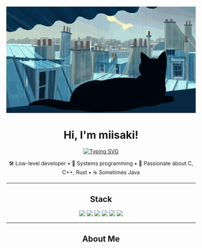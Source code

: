 <p align="center">
  <img src="cat.gif" alt="miisaki banner" />
</p>

<h1 align="center">Hi, I'm miisaki!</h1>


<p align="center">
  <a href="#"><img src="https://readme-typing-svg.herokuapp.com?font=Fira+Code&weight=500&size=22&pause=1000&color=A64EFF&center=true&vCenter=true&width=400&lines=programming;cookie;hacker;obfuscated%3F;arch;mm....+linux.." alt="Typing SVG" /></a>
</p>

<p align="center">
  🛠 Low-level developer • 🧠 Systems programming • 🐚 Passionate about C, C++, Rust • ☕ Sometimes Java
</p>

---

<h2 align="center">Stack</h2>

<p align="center">
  <img src="https://img.shields.io/badge/Rust-%23000000.svg?style=for-the-badge&logo=rust&logoColor=white" />
  <img src="https://img.shields.io/badge/C-%2300599C.svg?style=for-the-badge&logo=c&logoColor=white" />
  <img src="https://img.shields.io/badge/C++-%2300599C.svg?style=for-the-badge&logo=c%2B%2B&logoColor=white" />
  <img src="https://img.shields.io/badge/Java-%23ED8B00.svg?style=for-the-badge&logo=java&logoColor=white" />
  <img src="https://img.shields.io/badge/Linux-%23FCC624.svg?style=for-the-badge&logo=linux&logoColor=black" />
  <img src="https://img.shields.io/badge/Assembly-%23000000.svg?style=for-the-badge&logoColor=white" />
</p>

---

<h2 align="center">About Me</h2>

<p align="center">
  <!-- You can write your own description here -->
</p>
